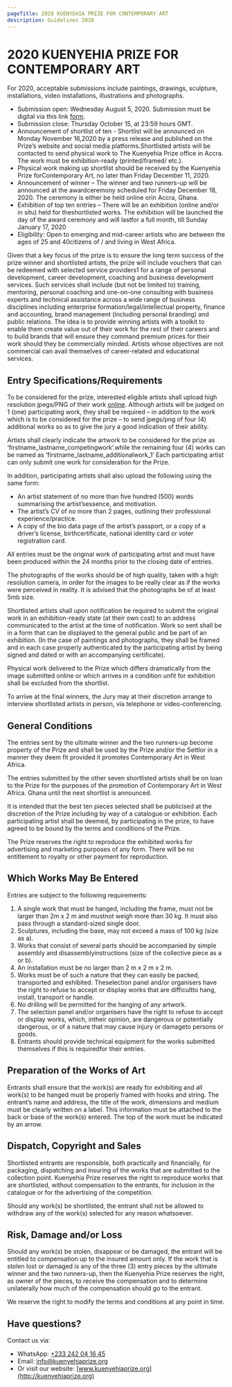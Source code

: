```yaml
---
pageTitle: 2020 KUENYEHIA PRIZE FOR CONTEMPORARY ART
description: Guidelines 2020
---
```


# 2020 KUENYEHIA PRIZE FOR CONTEMPORARY ART

For 2020, acceptable submissions include paintings, drawings, sculpture, installations, video installations, illustrations and photographs.

- Submission open: Wednesday August 5, 2020. Submission must be digital via this link [form](https://bit.ly/2020_Kuenyehia_Prize).
- Submission close: Thursday October 15, at 23:59 hours GMT.
- Announcement of shortlist of ten - Shortlist will be announced on Monday November 16,2020 by a press release and published on the Prize’s website and social media platforms.Shortlisted artists will be contacted to send physical work to The Kuenyehia Prize office in Accra. The work must be exhibition-ready (printed/framed/ etc.).
- Physical work making up shortlist should be received by the Kuenyehia Prize forContemporary Art, no later than Friday December 11, 2020.
- Announcement of winner – The winner and two runners-up will be announced at the awardceremony scheduled for Friday December 18, 2020. The ceremony is either be held online orin Accra, Ghana.
- Exhibition of top ten entries – There will be an exhibition (online and/or in situ) held for theshortlisted works. The exhibition will be launched the day of the award ceremony and will lastfor a full month, till Sunday January 17, 2020
- Eligibility: Open to emerging and mid-career artists who are between the ages of 25 and 40citizens of / and living in West Africa.

Given that a key focus of the prize is to ensure the long term success of the prize winner and shortlisted artists, the prize will include vouchers that can be redeemed with selected service providers1 for a range of personal development, career development, coaching and business development services. Such services shall include (but not be limited to) training, mentoring, personal coaching and one-on-one consulting with business experts and technical assistance across a wide range of business disciplines including enterprise formation/legal/intellectual property, finance and accounting, brand management (including personal branding) and public relations. The idea is to provide winning artists with a toolkit to enable them create value out of their work for the rest of their careers and to build brands that will ensure they command premium prices for their work should they be commercially minded. Artists whose objectives are not commercial can avail themselves of career-related and educational services.

## Entry Specifications/Requirements

To be considered for the prize, interested eligible artists shall upload high resolution jpegs/PNG of their work [online](https://bit.ly/2020_Kuenyehia_Prize). Although artists will be judged on 1 (one) participating work, they shall be required – in addition to the work which is to be considered for the prize – to send jpegs/png of four (4) additional works so as to give the jury a good indication of their ability.

Artists shall clearly indicate the artwork to be considered for the prize as ‘firstname_lastname_competingwork’.while the remaining four (4) works can be named as ‘firstname_lastname_additionalwork_1’ Each participating artist can only submit one work for consideration for the Prize.

In addition, participating artists shall also upload the following using the same form:

- An artist statement of no more than five hundred (500) words summarising the artist’sessence, and motivation.
- The artist’s CV of no more than 2 pages, outlining their professional experience/practice.
- A copy of the bio data page of the artist’s passport, or a copy of a driver’s license, birthcertificate, national identity card or voter registration card.

All entries must be the original work of participating artist and must have been produced within the 24 months prior to the closing date of entries.

The photographs of the works should be of high quality, taken with a high resolution camera, in order for the images to be really clear as if the works were perceived in reality. It is advised that the photographs be of at least 5mb size.

Shortlisted artists shall upon notification be required to submit the original work in an exhibition-ready state (at their own cost) to an address communicated to the artist at the time of notification. Work so sent shall be in a form that can be displayed to the general public and be part of an exhibition. (In the case of paintings and photographs, they shall be framed and in each case properly authenticated by the participating artist by being signed and dated or with an accompanying certificate).

Physical work delivered to the Prize which differs dramatically from the image submitted online or which arrives in a condition unfit for exhibition shall be excluded from the shortlist.

To arrive at the final winners, the Jury may at their discretion arrange to interview shortlisted artists in person, via telephone or video-conferencing.

## General Conditions

The entries sent by the ultimate winner and the two runners-up become property of the Prize and shall be used by the Prize and/or the Settlor in a manner they deem fit provided it promotes Contemporary Art in West Africa.

The entries submitted by the other seven shortlisted artists shall be on loan to the Prize for the purposes of the promotion of Contemporary Art in West Africa. Ghana until the next shortlist is announced.

It is intended that the best ten pieces selected shall be publicised at the discretion of the Prize including by way of a catalogue or exhibition. Each participating artist shall be deemed, by participating in the prize, to have agreed to be bound by the terms and conditions of the Prize.

The Prize reserves the right to reproduce the exhibited works for advertising and marketing purposes of any form. There will be no entitlement to royalty or other payment for reproduction.

## Which Works May Be Entered

Entries are subject to the following requirements:

1. A single work that must be hanged, including the frame, must not be larger than 2m x 2 m and mustnot weigh more than 30 kg. It must also pass through a standard-sized single door.
2. Sculptures, including the base, may not exceed a mass of 100 kg (size as a).
3. Works that consist of several parts should be accompanied by simple assembly and disassemblyinstructions (size of the collective piece as a or b).
4. An installation must be no larger than 2 m x 2 m x 2 m.
5. Works must be of such a nature that they can easily be packed, transported and exhibited. Theselection panel and/or organisers have the right to refuse to accept or display works that are difficultto hang, install, transport or handle.
6. No drilling will be permitted for the hanging of any artwork.
7. The selection panel and/or organisers have the right to refuse to accept or display works, which, intheir opinion, are dangerous or potentially dangerous, or of a nature that may cause injury or damageto persons or goods.
8. Entrants should provide technical equipment for the works submitted themselves if this is requiredfor their entries.

## Preparation of the Works of Art

Entrants shall ensure that the work(s) are ready for exhibiting and all work(s) to be hanged must be properly framed with hooks and string. The entrant’s name and address, the title of the work, dimensions and medium must be clearly written on a label. This information must be attached to the back or base of the work(s) entered. The top of the work must be indicated by an arrow.

## Dispatch, Copyright and Sales

Shortlisted entrants are responsible, both practically and financially, for packaging, dispatching and insuring of the works that are submitted to the collection point.
Kuenyehia Prize reserves the right to reproduce works that are shortlisted, without compensation to the entrants, for inclusion in the catalogue or for the advertising of the competition.

Should any work(s) be shortlisted, the entrant shall not be allowed to withdraw any of the work(s) selected for any reason whatsoever.

## Risk, Damage and/or Loss

Should any work(s) be stolen, disappear or be damaged, the entrant will be entitled to compensation up to the insured amount only. If the work that is stolen lost or damaged is any of the three (3) entry pieces by the ultimate winner and the two runners-up, then the Kuenyehia Prize reserves the right, as owner of the pieces, to receive the compensation and to determine unilaterally how much of the compensation should go to the entrant.

We reserve the right to modify the terms and conditions at any point in time.

## Have questions?

Contact us via:

- WhatsApp: [+233 242 04 16 45](tel:+233242041645)
- Email: [info@kuenyehiaprize.org](mailto:info@kuenyehiaprize.org)
- Or visit our website: [www.kuenyehiaprize.org](http://kuenyehiaprize.org)
  